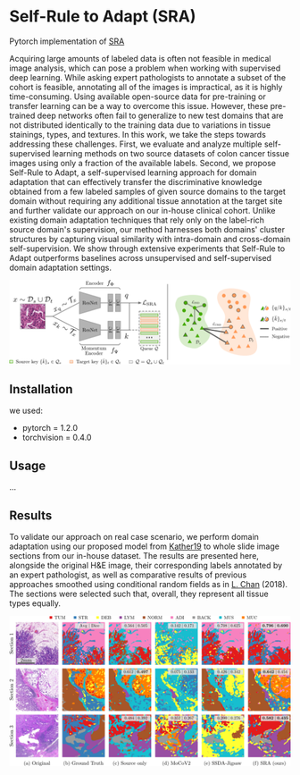 # Self-Rule to Adapt (SRA)

Pytorch implementation of [SRA]()


Acquiring large amounts of labeled data is often not feasible in medical image analysis, 
which can pose a problem when working with supervised deep learning. While asking expert 
pathologists to annotate a subset of the cohort is feasible, annotating all of the images 
is impractical, as it is highly time-consuming. Using available open-source data 
for pre-training or transfer learning can be a way to overcome this issue.
However, these pre-trained deep networks often fail to generalize to new test domains 
that are not distributed identically to the training data due to variations in tissue 
stainings, types, and textures. In this work, we take the steps towards addressing 
these challenges. First, we evaluate and analyze multiple self-supervised learning 
methods on two source datasets of colon cancer tissue images using only a fraction of 
the available labels. Second, we propose Self-Rule to Adapt, a self-supervised learning 
approach for domain adaptation that can effectively transfer the discriminative knowledge 
obtained from a few labeled samples of given source domains to the target domain without 
requiring any additional tissue annotation at the target site and further validate our 
approach on our in-house clinical cohort. Unlike existing domain adaptation techniques that 
rely only on the label-rich source domain's supervision, our method harnesses both domains' 
cluster structures by capturing visual similarity with intra-domain and cross-domain 
self-supervision. We show through extensive experiments that Self-Rule to Adapt outperforms 
baselines across unsupervised and self-supervised domain adaptation settings. 

![Segmentation result](figs/pipeline+loss_graph.png)

## Installation
we used:
* pytorch = 1.2.0
* torchvision = 0.4.0


## Usage

...

## Results

To validate our approach on real case scenario, we perform domain adaptation using our 
proposed model from [Kather19](https://zenodo.org/record/1214456) to whole slide image 
sections from our in-house dataset. The results are presented here, alongside the original 
H&E image, their corresponding labels annotated by an expert pathologist, as well as 
comparative results of previous approaches smoothed using conditional random fields as 
in [L. Chan](https://github.com/lyndonchan/hsn_v1) (2018). The sections were selected such that, 
overall, they represent all tissue types equally.

![Segmentation result](figs/seg_wsi.png)